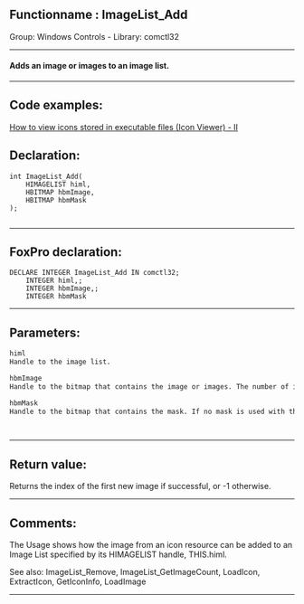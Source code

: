 <link rel="stylesheet" type="text/css" href="../../css/win32api.css">  
<link rel="stylesheet" href="https://cdnjs.cloudflare.com/ajax/libs/font-awesome/4.7.0/css/font-awesome.min.css">

## Functionname : ImageList_Add
Group: Windows Controls - Library: comctl32    
***  


#### Adds an image or images to an image list.
***  


## Code examples:
[How to view icons stored in executable files (Icon Viewer) - II](../../samples/sample_019.md)  

## Declaration:
```foxpro  
int ImageList_Add(
	HIMAGELIST himl,
	HBITMAP hbmImage,
	HBITMAP hbmMask
);
  
```  
***  


## FoxPro declaration:
```foxpro  
DECLARE INTEGER ImageList_Add IN comctl32;
	INTEGER himl,;
	INTEGER hbmImage,;
	INTEGER hbmMask  
```  
***  


## Parameters:
```txt  
himl
Handle to the image list.

hbmImage
Handle to the bitmap that contains the image or images. The number of images is inferred from the width of the bitmap.

hbmMask
Handle to the bitmap that contains the mask. If no mask is used with the image list, this parameter is ignored.

  
```  
***  


## Return value:
Returns the index of the first new image if successful, or -1 otherwise. 
  
***  


## Comments:
The Usage shows how the image from an icon resource can be added to an Image List specified by its HIMAGELIST handle, THIS.himl.  
  
See also: ImageList_Remove, ImageList_GetImageCount, LoadIcon, ExtractIcon, GetIconInfo, LoadImage    
  
***  

